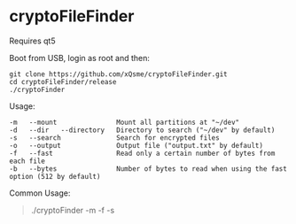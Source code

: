 # cryptoFileFinder

Requires qt5

Boot from USB, login as root and then:

```
git clone https://github.com/xQsme/cryptoFileFinder.git
cd cryptoFileFinder/release
./cryptoFinder
```

Usage:
```
-m   --mount               Mount all partitions at "~/dev"
-d   --dir   --directory   Directory to search ("~/dev" by default)
-s   --search              Search for encrypted files
-o   --output              Output file ("output.txt" by default)
-f   --fast                Read only a certain number of bytes from each file
-b   --bytes               Number of bytes to read when using the fast option (512 by default)
```

Common Usage:
> ./cryptoFinder -m -f -s

